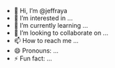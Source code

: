 - 👋 Hi, I’m @jeffraya
- 👀 I’m interested in ...
- 🌱 I’m currently learning ...
- 💞️ I’m looking to collaborate on ...
- 📫 How to reach me ...
- 😄 Pronouns: ...
- ⚡ Fun fact: ...

<!---
jeffraya/jeffraya is a ✨ special ✨ repository because its `README.md` (this file) appears on your GitHub profile.
You can click the Preview link to take a look at your changes.
--->
